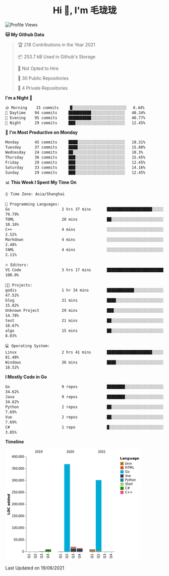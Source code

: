 <h1 align="center">Hi 👋, I'm 毛珑珑</h1>

<!--START_SECTION:waka-->
![Profile Views](http://img.shields.io/badge/Profile%20Views-41-blue)

**🐱 My Github Data** 

> 🏆 218 Contributions in the Year 2021
 > 
> 📦 253.7 kB Used in Github's Storage 
 > 
> 🚫 Not Opted to Hire
 > 
> 📜 30 Public Repositories 
 > 
> 🔑 4 Private Repositories  
 > 
**I'm a Night 🦉** 

```text
🌞 Morning    15 commits     █░░░░░░░░░░░░░░░░░░░░░░░░   6.44% 
🌆 Daytime    94 commits     ██████████░░░░░░░░░░░░░░░   40.34% 
🌃 Evening    95 commits     ██████████░░░░░░░░░░░░░░░   40.77% 
🌙 Night      29 commits     ███░░░░░░░░░░░░░░░░░░░░░░   12.45%

```
📅 **I'm Most Productive on Monday** 

```text
Monday       45 commits     ████░░░░░░░░░░░░░░░░░░░░░   19.31% 
Tuesday      37 commits     ████░░░░░░░░░░░░░░░░░░░░░   15.88% 
Wednesday    24 commits     ██░░░░░░░░░░░░░░░░░░░░░░░   10.3% 
Thursday     36 commits     ███░░░░░░░░░░░░░░░░░░░░░░   15.45% 
Friday       29 commits     ███░░░░░░░░░░░░░░░░░░░░░░   12.45% 
Saturday     33 commits     ███░░░░░░░░░░░░░░░░░░░░░░   14.16% 
Sunday       29 commits     ███░░░░░░░░░░░░░░░░░░░░░░   12.45%

```


📊 **This Week I Spent My Time On** 

```text
⌚︎ Time Zone: Asia/Shanghai

💬 Programming Languages: 
Go                       2 hrs 37 mins       ████████████████████░░░░░   79.79% 
TOML                     20 mins             ██░░░░░░░░░░░░░░░░░░░░░░░   10.16% 
C++                      4 mins              ░░░░░░░░░░░░░░░░░░░░░░░░░   2.52% 
Markdown                 4 mins              ░░░░░░░░░░░░░░░░░░░░░░░░░   2.48% 
YAML                     4 mins              ░░░░░░░░░░░░░░░░░░░░░░░░░   2.11%

🔥 Editors: 
VS Code                  3 hrs 17 mins       █████████████████████████   100.0%

🐱‍💻 Projects: 
godis                    1 hr 34 mins        ████████████░░░░░░░░░░░░░   47.52% 
blog                     31 mins             ████░░░░░░░░░░░░░░░░░░░░░   15.82% 
Unknown Project          29 mins             ███░░░░░░░░░░░░░░░░░░░░░░   14.78% 
test                     21 mins             ██░░░░░░░░░░░░░░░░░░░░░░░   10.67% 
algo                     15 mins             ██░░░░░░░░░░░░░░░░░░░░░░░   8.03%

💻 Operating System: 
Linux                    2 hrs 41 mins       ████████████████████░░░░░   81.48% 
Windows                  36 mins             ████░░░░░░░░░░░░░░░░░░░░░   18.52%

```

**I Mostly Code in Go** 

```text
Go                       9 repos             ████████░░░░░░░░░░░░░░░░░   34.62% 
Java                     9 repos             ████████░░░░░░░░░░░░░░░░░   34.62% 
Python                   2 repos             ██░░░░░░░░░░░░░░░░░░░░░░░   7.69% 
Vue                      2 repos             ██░░░░░░░░░░░░░░░░░░░░░░░   7.69% 
C#                       1 repo              █░░░░░░░░░░░░░░░░░░░░░░░░   3.85%

```


**Timeline**

![Chart not found](https://raw.githubusercontent.com/MaoLongLong/MaoLongLong/main/charts/bar_graph.png) 


 Last Updated on 19/06/2021
<!--END_SECTION:waka-->
